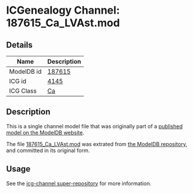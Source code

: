 # ICGenealogy Channel: 187615\_Ca\_LVAst.mod

## Details

Name | Description
---- | -----------
ModelDB id | [187615](http://senselab.med.yale.edu/ModelDB/ShowModel.cshtml?model=187615)
ICG id | [4145](http://icg.neurotheory.ox.ac.uk/channels/3/4145)
ICG Class | [Ca](http://icg.neurotheory.ox.ac.uk/channels/3)

## Description

This is a single channel model file that was originally part of a [published model on the ModelDB website](http://senselab.med.yale.edu/mModelDB/ShowModel.cshtml?model=187615).

The file [187615\_Ca\_LVAst.mod](187615_Ca_LVAst.mod) was extrated from [the ModelDB repository](http://senselab.med.yale.edu/ModelDB/ShowModel.cshtml?model=187615), and committed in its original form.

## Usage

See the [icg-channel super-repository](https://github.com/icgenealogy/icg-channels) for more information.